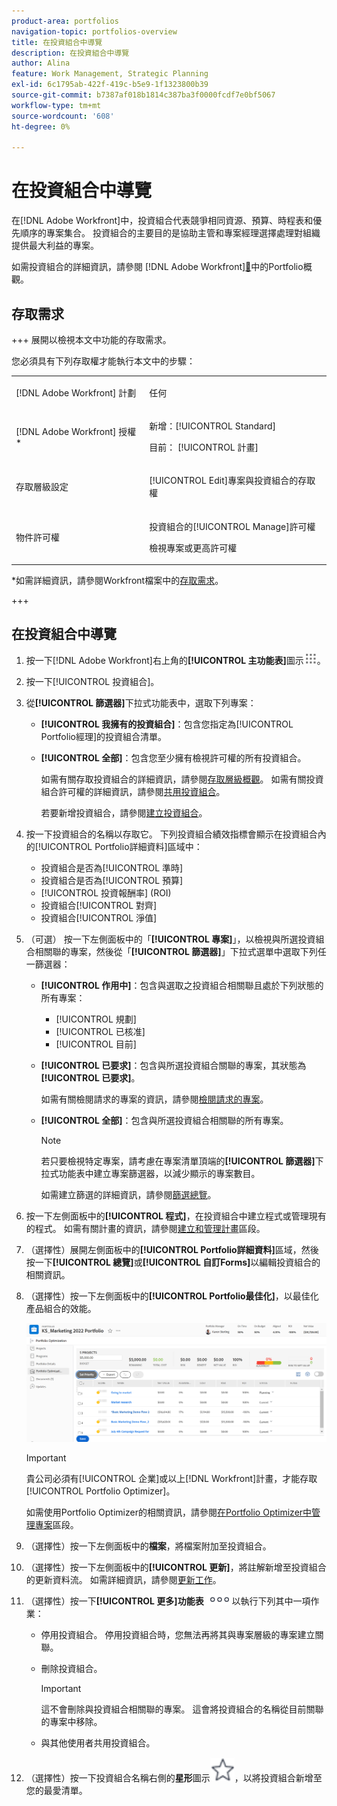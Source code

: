 ```yaml
---
product-area: portfolios
navigation-topic: portfolios-overview
title: 在投資組合中導覽
description: 在投資組合中導覽
author: Alina
feature: Work Management, Strategic Planning
exl-id: 6c1795ab-422f-419c-b5e9-1f1323800b39
source-git-commit: b7387af018b1814c387ba3f0000fcdf7e0bf5067
workflow-type: tm+mt
source-wordcount: '608'
ht-degree: 0%

---
```


# 在投資組合中導覽

<!--
<p data-mc-conditions="QuicksilverOrClassic.Draft mode">(NOTE: This article will need to be further revised and maybe merged into Understanding Portfolios?! (other?!).)</p>
-->

在[!DNL Adobe Workfront]中，投資組合代表競爭相同資源、預算、時程表和優先順序的專案集合。 投資組合的主要目的是協助主管和專案經理選擇處理對組織提供最大利益的專案。

如需投資組合的詳細資訊，請參閱 [!DNL Adobe Workfront][&#128279;](../../../manage-work/portfolios/portfolios-overview/portfolio-overview.md)中的Portfolio概觀。

## 存取需求


+++ 展開以檢視本文中功能的存取需求。

您必須具有下列存取權才能執行本文中的步驟：

<table style="table-layout:auto"> 
 <col> 
 <col> 
 <tbody> 
  <tr> 
   <td role="rowheader">[!DNL Adobe Workfront] 計劃</td> 
   <td> <p>任何 </p> </td> 
  </tr> 
  <tr> 
   <td role="rowheader">[!DNL Adobe Workfront] 授權*</td> 
   <td> <p>新增：[!UICONTROL Standard] </p>
   <p>目前： [!UICONTROL 計畫] </p> </td> 
  </tr> 
  <tr> 
   <td role="rowheader">存取層級設定</td> 
   <td> <p>[!UICONTROL Edit]專案與投資組合的存取權</p>  </td> 
  </tr> 
  <tr> 
   <td role="rowheader">物件許可權</td> 
   <td> <p>投資組合的[!UICONTROL Manage]許可權</p> <p>檢視專案或更高許可權</p>  </td> 
  </tr> 
 </tbody> 
</table>

*如需詳細資訊，請參閱Workfront檔案中的[存取需求](/help/quicksilver/administration-and-setup/add-users/access-levels-and-object-permissions/access-level-requirements-in-documentation.md)。

+++

## 在投資組合中導覽

1. 按一下[!DNL Adobe Workfront]右上角的&#x200B;**[!UICONTROL 主功能表]**&#x200B;圖示![主功能表](assets/main-menu-icon.png)。

1. 按一下[!UICONTROL 投資組合]。
1. 從&#x200B;**[!UICONTROL 篩選器]**&#x200B;下拉式功能表中，選取下列專案：

   * **[!UICONTROL 我擁有的投資組合]**：包含您指定為[!UICONTROL Portfolio經理]的投資組合清單。
   * **[!UICONTROL 全部]**：包含您至少擁有檢視許可權的所有投資組合。

     如需有關存取投資組合的詳細資訊，請參閱[存取層級概觀](../../../administration-and-setup/add-users/access-levels-and-object-permissions/access-levels-overview.md)。
如需有關投資組合許可權的詳細資訊，請參閱[共用投資組合](../../../workfront-basics/grant-and-request-access-to-objects/share-a-portfolio.md)。

     若要新增投資組合，請參閱[建立投資組合](../../../manage-work/portfolios/create-and-manage-portfolios/create-portfolios.md)。

1. 按一下投資組合的名稱以存取它。
下列投資組合績效指標會顯示在投資組合內的[!UICONTROL Portfolio詳細資料]區域中：

   * 投資組合是否為[!UICONTROL 準時]
   * 投資組合是否為[!UICONTROL 預算]
   * [!UICONTROL 投資報酬率] (ROI)
   * 投資組合[!UICONTROL 對齊]
   * 投資組合[!UICONTROL 淨值]

1. （可選）   按一下左側面板中的「**[!UICONTROL 專案]**」，以檢視與所選投資組合相關聯的專案，然後從「**[!UICONTROL 篩選器]**」下拉式選單中選取下列任一篩選器：

   * **[!UICONTROL 作用中]**：包含與選取之投資組合相關聯且處於下列狀態的所有專案：

      * [!UICONTROL 規劃]
      * [!UICONTROL 已核准]
      * [!UICONTROL 目前]
   * **[!UICONTROL 已要求]**：包含與所選投資組合關聯的專案，其狀態為&#x200B;**[!UICONTROL 已要求]**。

     如需有關檢閱請求的專案的資訊，請參閱[檢閱請求的專案](../../../manage-work/portfolios/create-and-manage-portfolios/review-requested-projects.md)。

   * **[!UICONTROL 全部]**：包含與所選投資組合相關聯的所有專案。

     >[!NOTE]
     >
     >若只要檢視特定專案，請考慮在專案清單頂端的&#x200B;**[!UICONTROL 篩選器]**&#x200B;下拉式功能表中建立專案篩選器，以減少顯示的專案數目。

     如需建立篩選的詳細資訊，請參閱[篩選總覽](../../../reports-and-dashboards/reports/reporting-elements/filters-overview.md)。


1. 按一下左側面板中的&#x200B;**[!UICONTROL 程式]**，在投資組合中建立程式或管理現有的程式。
如需有關計畫的資訊，請參閱[建立和管理計畫](../../../manage-work/portfolios/create-and-manage-programs/create-and-manage-programs.md)區段。

1. （選擇性）展開左側面板中的&#x200B;**[!UICONTROL Portfolio詳細資料]**&#x200B;區域，然後按一下&#x200B;**[!UICONTROL 總覽]**&#x200B;或&#x200B;**[!UICONTROL 自訂Forms]**&#x200B;以編輯投資組合的相關資訊。

1. （選擇性）按一下左側面板中的&#x200B;**[!UICONTROL Portfolio最佳化]**，以最佳化產品組合的效能。

   ![Portfolio optimizer與專案](assets/portfolio-optimizer-with-projects-nwe-350x89.png)

   >[!IMPORTANT]
   >
   >貴公司必須有[!UICONTROL 企業]或以上[!DNL Workfront]計畫，才能存取[!UICONTROL Portfolio Optimizer]。

   如需使用Portfolio Optimizer的相關資訊，請參閱[在Portfolio Optimizer中管理專案](../../../manage-work/portfolios/portfolio-optimizer/manage-projects-in-portfolio-optimizer.md)區段。

1. （選擇性）按一下左側面板中的&#x200B;**檔案**，將檔案附加至投資組合。
1. （選擇性）按一下左側面板中的&#x200B;**[!UICONTROL 更新]**，將註解新增至投資組合的更新資料流。 如需詳細資訊，請參閱[更新工作](../../../workfront-basics/updating-work-items-and-viewing-updates/update-work.md)。
1. （選擇性）按一下&#x200B;**[!UICONTROL 更多]功能表** ![更多功能表](assets/qs-more-icon-on-an-object.png)以執行下列其中一項作業：

   * 停用投資組合。 停用投資組合時，您無法再將其與專案層級的專案建立關聯。
   * 刪除投資組合。

     >[!IMPORTANT]
     >
     >這不會刪除與投資組合相關聯的專案。 這會將投資組合的名稱從目前關聯的專案中移除。

   * 與其他使用者共用投資組合。

1. （選擇性）按一下投資組合名稱右側的&#x200B;**星形**&#x200B;圖示![星形圖示](assets/qs-star-icon-favorites-39x38.png)，以將投資組合新增至您的最愛清單。
